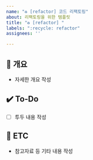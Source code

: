 ```yaml
---
name: "♻️ [refactor] 코드 리팩토링"
about: 리팩토링을 위한 템플릿
title: "♻️ [refactor] "
labels: ":recycle: refactor"
assignees: ''

---
```


## 📝 개요
- 자세한 개요 작성

## ✔️ To-Do
- [ ] 투두 내용 작성

## 👀 ETC
- 참고자료 등 기타 내용 작성
